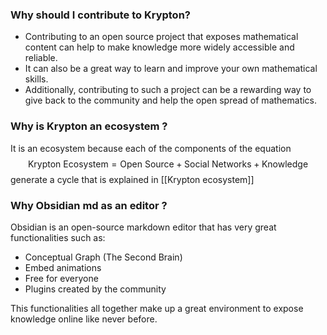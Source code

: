 ---
---

### Why should I contribute to Krypton?

-   Contributing to an open source project that exposes mathematical content can help to make knowledge more widely accessible and reliable.
-   It can also be a great way to learn and improve your own mathematical skills.
-   Additionally, contributing to such a project can be a rewarding way to give back to the community and help the open spread of mathematics.

### Why is Krypton an ecosystem ?

It is an ecosystem because each of the components of the equation 
$$\text{Krypton Ecosystem} = \text{Open Source} + \text{Social Networks} + \text{Knowledge} $$
generate a cycle that is explained in [[Krypton ecosystem]]


### Why Obsidian md as an editor ?
Obsidian is an open-source markdown editor that has very great functionalities such as:
- Conceptual Graph (The Second Brain)
- Embed animations
- Free for everyone
- Plugins created by the community

This functionalities all together make up a great environment to expose knowledge online like never before.
